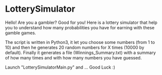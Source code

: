 # LotterySimulator
Hello! Are you a gambler? Good for you!
Here is a lottery simulator that help you to understand how many probabilities you have for earning with these gamble games.

The script is written in Python3, it let you choose some numbers (from 1 to 10) and then he generates 20 random numbers for X times (10000 by default).
Finally it generates a file (Winnings_Summary.txt) with a summary of how many times and with how many numbers you have guessed.

Launch "LotterySimulatorMain.py" and ... Good Luck :)

